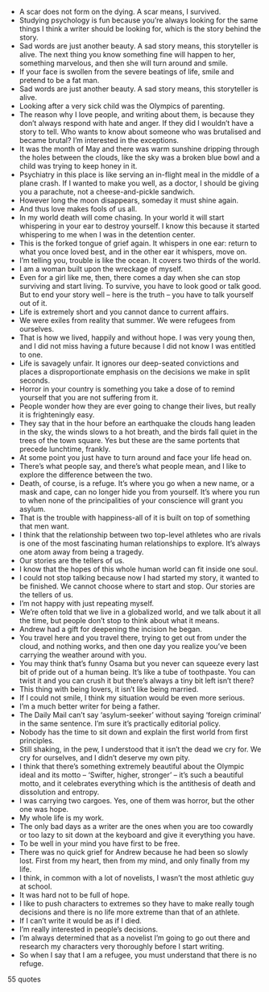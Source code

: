  - A scar does not form on the dying. A scar means, I survived.
 - Studying psychology is fun because you’re always looking for the same things I think a writer should be looking for, which is the story behind the story.
 - Sad words are just another beauty. A sad story means, this storyteller is alive. The next thing you know something fine will happen to her, something marvelous, and then she will turn around and smile.
 - If your face is swollen from the severe beatings of life, smile and pretend to be a fat man.
 - Sad words are just another beauty. A sad story means, this storyteller is alive.
 - Looking after a very sick child was the Olympics of parenting.
 - The reason why I love people, and writing about them, is because they don’t always respond with hate and anger. If they did I wouldn’t have a story to tell. Who wants to know about someone who was brutalised and became brutal? I’m interested in the exceptions.
 - It was the month of May and there was warm sunshine dripping through the holes between the clouds, like the sky was a broken blue bowl and a child was trying to keep honey in it.
 - Psychiatry in this place is like serving an in-flight meal in the middle of a plane crash. If I wanted to make you well, as a doctor, I should be giving you a parachute, not a cheese-and-pickle sandwich.
 - However long the moon disappears, someday it must shine again.
 - And thus love makes fools of us all.
 - In my world death will come chasing. In your world it will start whispering in your ear to destroy yourself. I know this because it started whispering to me when I was in the detention center.
 - This is the forked tongue of grief again. It whispers in one ear: return to what you once loved best, and in the other ear it whispers, move on.
 - I’m telling you, trouble is like the ocean. It covers two thirds of the world.
 - I am a woman built upon the wreckage of myself.
 - Even for a girl like me, then, there comes a day when she can stop surviving and start living. To survive, you have to look good or talk good. But to end your story well – here is the truth – you have to talk yourself out of it.
 - Life is extremely short and you cannot dance to current affairs.
 - We were exiles from reality that summer. We were refugees from ourselves.
 - That is how we lived, happily and without hope. I was very young then, and I did not miss having a future because I did not know I was entitled to one.
 - Life is savagely unfair. It ignores our deep-seated convictions and places a disproportionate emphasis on the decisions we make in split seconds.
 - Horror in your country is something you take a dose of to remind yourself that you are not suffering from it.
 - People wonder how they are ever going to change their lives, but really it is frighteningly easy.
 - They say that in the hour before an earthquake the clouds hang leaden in the sky, the winds slows to a hot breath, and the birds fall quiet in the trees of the town square. Yes but these are the same portents that precede lunchtime, frankly.
 - At some point you just have to turn around and face your life head on.
 - There’s what people say, and there’s what people mean, and I like to explore the difference between the two.
 - Death, of course, is a refuge. It’s where you go when a new name, or a mask and cape, can no longer hide you from yourself. It’s where you run to when none of the principalities of your conscience will grant you asylum.
 - That is the trouble with happiness-all of it is built on top of something that men want.
 - I think that the relationship between two top-level athletes who are rivals is one of the most fascinating human relationships to explore. It’s always one atom away from being a tragedy.
 - Our stories are the tellers of us.
 - I know that the hopes of this whole human world can fit inside one soul.
 - I could not stop talking because now I had started my story, it wanted to be finished. We cannot choose where to start and stop. Our stories are the tellers of us.
 - I’m not happy with just repeating myself.
 - We’re often told that we live in a globalized world, and we talk about it all the time, but people don’t stop to think about what it means.
 - Andrew had a gift for deepening the incision he began.
 - You travel here and you travel there, trying to get out from under the cloud, and nothing works, and then one day you realize you’ve been carrying the weather around with you.
 - You may think that’s funny Osama but you never can squeeze every last bit of pride out of a human being. It’s like a tube of toothpaste. You can twist it and you can crush it but there’s always a tiny bit left isn’t there?
 - This thing with being lovers, it isn’t like being married.
 - If I could not smile, I think my situation would be even more serious.
 - I’m a much better writer for being a father.
 - The Daily Mail can’t say ‘asylum-seeker’ without saying ‘foreign criminal’ in the same sentence. I’m sure it’s practically editorial policy.
 - Nobody has the time to sit down and explain the first world from first principles.
 - Still shaking, in the pew, I understood that it isn’t the dead we cry for. We cry for ourselves, and I didn’t deserve my own pity.
 - I think that there’s something extremely beautiful about the Olympic ideal and its motto – ‘Swifter, higher, stronger’ – it’s such a beautiful motto, and it celebrates everything which is the antithesis of death and dissolution and entropy.
 - I was carrying two cargoes. Yes, one of them was horror, but the other one was hope.
 - My whole life is my work.
 - The only bad days as a writer are the ones when you are too cowardly or too lazy to sit down at the keyboard and give it everything you have.
 - To be well in your mind you have first to be free.
 - There was no quick grief for Andrew because he had been so slowly lost. First from my heart, then from my mind, and only finally from my life.
 - I think, in common with a lot of novelists, I wasn’t the most athletic guy at school.
 - It was hard not to be full of hope.
 - I like to push characters to extremes so they have to make really tough decisions and there is no life more extreme than that of an athlete.
 - If I can’t write it would be as if I died.
 - I’m really interested in people’s decisions.
 - I’m always determined that as a novelist I’m going to go out there and research my characters very thoroughly before I start writing.
 - So when I say that I am a refugee, you must understand that there is no refuge.

55 quotes